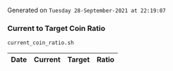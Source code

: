 Generated on `Tuesday 28-September-2021 at 22:19:07`

### Current to Target Coin Ratio
`current_coin_ratio.sh`

Date|Current|Target|Ratio
---|---|---|---
